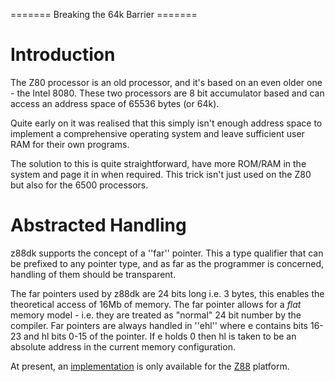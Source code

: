 ======= Breaking the 64k Barrier =======

# Introduction

The Z80 processor is an old processor, and it's based on an even older one - the Intel 8080. These two processors are 8 bit accumulator based and can access an address space of 65536 bytes (or 64k).

Quite early on it was realised that this simply isn't enough address space to implement a comprehensive operating system and leave sufficient user RAM for their own programs.

The solution to this is quite straightforward, have more ROM/RAM in the system and page it in when required. This trick isn't just used on the Z80 but also for the 6500 processors.

# Abstracted Handling

z88dk supports the concept of a ''far'' pointer. This a type qualifier that can be prefixed to any pointer type, and as far as the programmer is concerned, handling of them should be transparent.

The far pointers used by z88dk are 24 bits long i.e. 3 bytes, this enables the theoretical access of 16Mb of memory. The far pointer allows for a *flat* memory model - i.e. they are treated as "normal" 24 bit number by the compiler. Far pointers are always handled in ''ehl'' where e contains bits 16-23 and hl bits 0-15 of the pointer. If e holds 0 then hl is taken to be an absolute address in the current memory configuration.

At present, an [implementation](porting//farmemory) is only available for the [Z88](platform/z88) platform.

